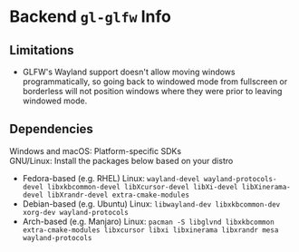 # Backend `gl-glfw` Info

## Limitations
* GLFW's Wayland support doesn't allow moving windows programmatically, so going back to windowed mode from fullscreen or borderless will not position windows where they were prior to leaving windowed mode.

## Dependencies
Windows and macOS: Platform-specific SDKs  
GNU/Linux: Install the packages below based on your distro
* Fedora-based (e.g. RHEL) Linux: `wayland-devel wayland-protocols-devel libxkbcommon-devel libXcursor-devel libXi-devel libXinerama-devel libXrandr-devel extra-cmake-modules`
* Debian-based (e.g. Ubuntu) Linux: `libwayland-dev libxkbcommon-dev xorg-dev wayland-protocols`
* Arch-based (e.g. Manjaro) Linux: `pacman -S libglvnd libxkbcommon extra-cmake-modules libxcursor libxi libxinerama libxrandr mesa wayland-protocols`  
